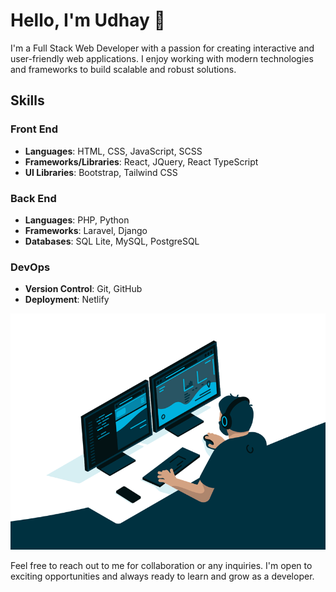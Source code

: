 # Hello, I'm Udhay 👋

I'm a Full Stack Web Developer with a passion for creating interactive and user-friendly web applications. I enjoy working with modern technologies and frameworks to build scalable and robust solutions.

## Skills

### Front End
- **Languages**: HTML, CSS, JavaScript, SCSS
- **Frameworks/Libraries**: React, JQuery, React TypeScript
- **UI Libraries**: Bootstrap, Tailwind CSS

### Back End
- **Languages**: PHP, Python
- **Frameworks**: Laravel, Django
- **Databases**: SQL Lite, MySQL, PostgreSQL

### DevOps
- **Version Control**: Git, GitHub
- **Deployment**: Netlify

![My Image](https://github.com/holdmypotion/holdmypotion/raw/main/code.gif?raw=true)
<!-- ## Projects

### Project 1: E-commerce Website
An online store built with React, Redux, and Node.js. It includes features such as product listings, shopping cart, and secure checkout.
![E-commerce Website](/screenshots/ecommerce-website.png)
[View Project](https://github.com/johndoe/ecommerce-website)

### Project 2: Personal Portfolio
A responsive portfolio website built with Vue.js and Bootstrap. It showcases my skills, projects, and contact information.
![Personal Portfolio](/screenshots/personal-portfolio.png)
[View Project](https://github.com/johndoe/personal-portfolio)

## GitHub Stats
![GitHub Stats](https://github.com/holdmypotion/holdmypotion/raw/main/code.gif?raw=true)

## Let's Connect
- [LinkedIn](https://www.linkedin.com/in/johndoe)
- [Twitter](https://twitter.com/johndoe)
- [Personal Website](https://www.johndoe.com) -->

Feel free to reach out to me for collaboration or any inquiries. I'm open to exciting opportunities and always ready to learn and grow as a developer.
